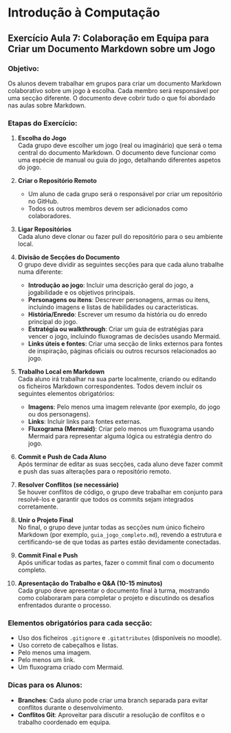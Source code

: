 # Introdução à Computação

## Exercício Aula 7: Colaboração em Equipa para Criar um Documento Markdown sobre um Jogo

### Objetivo:
Os alunos devem trabalhar em grupos para criar um documento Markdown colaborativo sobre um jogo à escolha. Cada membro será responsável por uma secção diferente. O documento deve cobrir tudo o que foi abordado nas aulas sobre Markdown.

### Etapas do Exercício:

1. **Escolha do Jogo**  
   Cada grupo deve escolher um jogo (real ou imaginário) que será o tema central do documento Markdown. O documento deve funcionar como uma espécie de manual ou guia do jogo, detalhando diferentes aspetos do jogo.

2. **Criar o Repositório Remoto**  
   - Um aluno de cada grupo será o responsável por criar um repositório no GitHub.  
   - Todos os outros membros devem ser adicionados como colaboradores.

3. **Ligar Repositórios**  
   Cada aluno deve clonar ou fazer pull do repositório para o seu ambiente local.

4. **Divisão de Secções do Documento**  
   O grupo deve dividir as seguintes secções para que cada aluno trabalhe numa diferente:
   - **Introdução ao jogo**: Incluir uma descrição geral do jogo, a jogabilidade e os objetivos principais.
   - **Personagens ou itens**: Descrever personagens, armas ou itens, incluindo imagens e listas de habilidades ou características.
   - **História/Enredo**: Escrever um resumo da história ou do enredo principal do jogo.
   - **Estratégia ou walkthrough**: Criar um guia de estratégias para vencer o jogo, incluindo fluxogramas de decisões usando Mermaid.
   - **Links úteis e fontes**: Criar uma secção de links externos para fontes de inspiração, páginas oficiais ou outros recursos relacionados ao jogo.

5. **Trabalho Local em Markdown**  
   Cada aluno irá trabalhar na sua parte localmente, criando ou editando os ficheiros Markdown correspondentes. Todos devem incluir os seguintes elementos obrigatórios:
   - **Imagens**: Pelo menos uma imagem relevante (por exemplo, do jogo ou dos personagens).
   - **Links**: Incluir links para fontes externas.
   - **Fluxograma (Mermaid)**: Criar pelo menos um fluxograma usando Mermaid para representar alguma lógica ou estratégia dentro do jogo.

6. **Commit e Push de Cada Aluno**  
   Após terminar de editar as suas secções, cada aluno deve fazer commit e push das suas alterações para o repositório remoto.

7. **Resolver Conflitos (se necessário)**  
   Se houver conflitos de código, o grupo deve trabalhar em conjunto para resolvê-los e garantir que todos os commits sejam integrados corretamente.

8. **Unir o Projeto Final**  
   No final, o grupo deve juntar todas as secções num único ficheiro Markdown (por exemplo, `guia_jogo_completo.md`), revendo a estrutura e certificando-se de que todas as partes estão devidamente conectadas.

9. **Commit Final e Push**  
   Após unificar todas as partes, fazer o commit final com o documento completo.

10. **Apresentação do Trabalho e Q&A (10-15 minutos)**  
    Cada grupo deve apresentar o documento final à turma, mostrando como colaboraram para completar o projeto e discutindo os desafios enfrentados durante o processo.

### Elementos obrigatórios para cada secção:
- Uso dos ficheiros `.gitignore` e `.gitattributes` (disponíveis no moodle).
- Uso correto de cabeçalhos e listas.
- Pelo menos uma imagem.
- Pelo menos um link.
- Um fluxograma criado com Mermaid.

### Dicas para os Alunos:
- **Branches**: Cada aluno pode criar uma branch separada para evitar conflitos durante o desenvolvimento.
- **Conflitos Git**: Aproveitar para discutir a resolução de conflitos e o trabalho coordenado em equipa.
